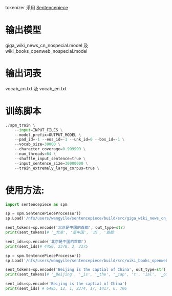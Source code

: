 tokenizer 采用 [Sentencepiece](https://github.com/google/sentencepiece) 

# 输出模型
giga_wiki_news_cn_nospecial.model 及 wiki_books_openweb_nospecial.model

# 输出词表
vocab_cn.txt 及 vocab_en.txt 


# 训练脚本

``` python
./spm_train \
    --input=INPUT_FILES \
    --model_prefix=OUTPUT_MODEL \
    --pad_id=-1 --eos_id=-1 --unk_id=0 --bos_id=-1 \
    --vocab_size=30000 \
    --character_coverage=0.999999 \
    --num_threads=64 \
    --shuffle_input_sentence=true \
    --input_sentence_size=30000000 \
    --train_extremely_large_corpus=true \


```

# 使用方法:

``` python
import sentencepiece as spm

sp = spm.SentencePieceProcessor()
sp.Load('/nfs/users/wangyile/sentencepiece/build/src/giga_wiki_news_cn_nospecial.model')

sent_tokens=sp.encode('北京是中国的首都', out_type=str)
print(sent_tokens)# '▁北京', '是中国', '的', '首都'

sent_ids=sp.encode('北京是中国的首都') 
print(sent_ids)# 4450, 3378, 3, 2375

sp = spm.SentencePieceProcessor()
sp.Load('/nfs/users/wangyile/sentencepiece/build/src/wiki_books_openweb_nospecial.model')

sent_tokens=sp.encode('Beijing is the captial of China', out_type=str)
print(sent_tokens)# '▁Beijing', '▁is', '▁the', '▁cap', 't', 'ial', '▁of', '▁China'

sent_ids=sp.encode('Beijing is the captial of China') 
print(sent_ids) # 6485, 12, 1, 2374, 17, 1417, 6, 706
```